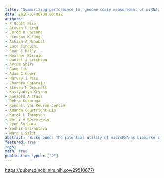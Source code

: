 ```yaml
---
title: "Summarizing performance for genome scale measurement of miRNA: reference samples and metrics"
date: 2018-03-06T00:00:01Z
authors:
- P Scott Pine
- Steven P Lund
- Jerod R Parsons
- Lindsay K Vang
- Ashish A Mahabal
- Luca Cinquini
- Sean C Kelly
- Heather Kincaid
- Daniel J Crichton
- Avrum Spira
- Gang Liu
- Adam C Gower
- Harvey I Pass
- Chandra Goparaju
- Steven M Dubinett
- Kostyantyn Krysan
- Sanford A Stass
- Debra Kukuruga
- Kendall Van Keuren-Jensen
- Amanda Courtright-Lim
- Karol L Thompson
- Barry A Rosenzweig
- Lynn Sorbara
- Sudhir Srivastava
- Marc L Salit
abstract: "Background: The potential utility of microRNA as biomarkers for early detection of cancer and other diseases is being investigated with genome-scale profiling of differentially expressed microRNA. Processes for measurement assurance are critical components of genome-scale measurements. Here, we evaluated the utility of a set of total RNA samples, designed with between-sample differences in the relative abundance of miRNAs, as process controls.  Results: Three pure total human RNA samples (brain, liver, and placenta) and two different mixtures of these components were evaluated as measurement assurance control samples on multiple measurement systems at multiple sites and over multiple rounds. In silico modeling of mixtures provided benchmark values for comparison with physical mixtures. Biomarker development laboratories using next-generation sequencing (NGS) or genome-scale hybridization assays participated in the study and returned data from the samples using their routine workflows. Multiplexed and single assay reverse-transcription PCR (RT-PCR) was used to confirm in silico predicted sample differences. Data visualizations and summary metrics for genome-scale miRNA profiling assessment were developed using this dataset, and a range of performance was observed. These metrics have been incorporated into an online data analysis pipeline and provide a convenient dashboard view of results from experiments following the described design. The website also serves as a repository for the accumulation of performance values providing new participants in the project an opportunity to learn what may be achievable with similar measurement processes.  Conclusions: The set of reference samples used in this study provides benchmark values suitable for assessing genome-scale miRNA profiling processes. Incorporation of these metrics into an online resource allows laboratories to periodically evaluate their performance and assess any changes introduced into their measurement process."
featured: true
tags:
math: true
publication_types: ["2"]
---
```

https://pubmed.ncbi.nlm.nih.gov/29510677/
